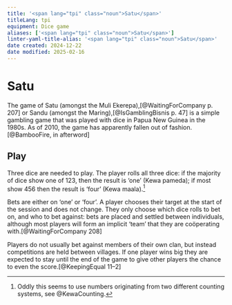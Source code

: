 ```yaml
---
title: '<span lang="tpi" class="noun">Satu</span>'
titleLang: tpi
equipment: Dice game
aliases: ['<span lang="tpi" class="noun">Satu</span>']
linter-yaml-title-alias: '<span lang="tpi" class="noun">Satu</span>'
date created: 2024-12-22
date modified: 2025-02-16
---
```

# <span lang="tpi" class="noun">Satu</span>

The game of <span lang="kew" class="aka noun">Satu</span> (amongst the Muli Ekerepa),[@WaitingForCompany p. 207] or <span lang="mbw" class="aka noun">Sandu</span> (amongst the Maring),[@IsGamblingBisnis p. 47] is a simple gambling game that was played with dice in Papua New Guinea in the 1980s. As of 2010, the game has apparently fallen out of fashion.[@BambooFire, in afterword]

## Play

Three dice are needed to play. The player rolls all three dice: if the majority of dice show one of <Dice>123</Dice>, then the result is ‘one’ (Kewa <span lang="kew">pameda</span>); if most show <Dice>456</Dice> then the result is ‘four’ (Kewa <span lang="kew">maala</span>).[^fn0]

[^fn0]: Oddly this seems to use numbers originating from two different counting systems, see @KewaCounting.

Bets are either on ‘one’ or ‘four’. A player chooses their target at the start of the session and does not change. They only choose which dice rolls to bet on, and who to bet against: bets are placed and settled between individuals, although most players will form an implicit ‘team’ that they are coöperating with.[@WaitingForCompany 208]

Players do not usually bet against members of their own clan, but instead competitions are held between villages. If one player wins big they are expected to stay until the end of the game to give other players the chance to even the score.[@KeepingEqual 11–2]
